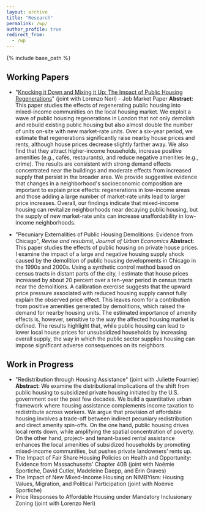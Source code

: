 ```yaml
---
layout: archive
title: "Research"
permalink: /wp/
author_profile: true
redirect_from:
  - /wp
---
```


{% include base_path %}

Working Papers
------

* &quot;[Knocking it Down and Mixing it Up: The Impact of Public Housing Regenerations](/files/20211105_Blanco_JMP.pdf)&quot; (joint with Lorenzo Neri) - Job Market Paper
**Abstract**: This paper studies the effects of regenerating public housing into mixed-income communities on the local housing market. We exploit a wave of public housing regenerations in London that not only demolish and rebuild existing public housing but also almost double the number of units on-site with new market-rate units. Over a six-year period, we estimate that regenerations significantly raise nearby house prices and rents, although house prices decrease slightly farther away. We also find that they attract higher-income households, increase positive amenities (e.g., cafés, restaurants), and reduce negative amenities (e.g., crime). The results are consistent with strong demand effects concentrated near the buildings and moderate effects from increased supply that persist in the broader area. We provide suggestive evidence that changes in a neighborhood's socioeconomic composition are important to explain price effects: regenerations in low-income areas and those adding a large number of market-rate units lead to larger price increases. Overall, our findings indicate that mixed-income housing can revitalize neighborhoods near decaying public housing, but the supply of new market-rate units can increase unaffordability in low-income neighborhoods.

* &quot;Pecuniary Externalities of Public Housing Demolitions: Evidence from Chicago&quot;, *Revise and resubmit, Journal of Urban Economics*
**Abstract**: This paper studies the effects of public housing on private house prices. I examine the impact of a large and negative housing supply shock caused by the demolition of public housing developments in Chicago in the 1990s and 2000s. Using a synthetic control method based on census tracts in distant parts of the city, I estimate that house prices increased by about 20 percent over a ten-year period in census tracts near the demolitions. A calibration exercise suggests that the upward price pressure associated with reduced housing supply cannot fully explain the observed price effect. This leaves room for a contribution from positive amenities generated by demolitions, which raised the demand for nearby housing units. The estimated importance of amenity effects is, however, sensitive to the way the affected housing market is defined. The results highlight that, while public housing can lead to lower local house prices for unsubsidized households by increasing overall supply, the way in which the public sector supplies housing can impose significant adverse consequences on its neighbors. 


Work in Progress
------
* &quot;Redistribution through Housing Assistance&quot; (joint with Juliette Fournier)
**Abstract**: We examine the distributional implications of the shift from public housing to subsidized private housing initiated by the U.S. government over the past few decades. We build a quantitative urban framework where housing assistance complements income taxation to redistribute across workers. We argue that provision of affordable housing involves a trade-off between indirect pecuniary redistribution and direct amenity spin-offs. On the one hand, public housing drives local rents down, while amplifying the spatial concentration of poverty. On the other hand, project- and tenant-based rental assistance enhances the local amenities of subsidized households by promoting mixed-income communities, but pushes private landowners’ rents up.
* The Impact of Fair Share Housing Policies on Health and Opportunity: Evidence from Massachusetts' Chapter 40B (joint with Noémie Sportiche, David Cutler, Madeleine Daepp, and Erin Graves)
* The Impact of New Mixed-Income Housing on NIMBYism: Housing Values, Migration, and Political Participation (joint with Noémie Sportiche)
* Price Responses to Affordable Housing under Mandatory Inclusionary Zoning (joint with Lorenzo Neri)
